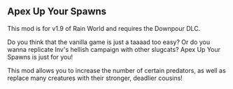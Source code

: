 ## Apex Up Your Spawns

This mod is for v1.9 of Rain World and requires the Downpour DLC.

Do you think that the vanilla game is just a taaaad too easy? Or do you wanna replicate Inv's hellish campaign with other slugcats? Apex Up Your Spawns is just for you!

This mod allows you to increase the number of certain predators, as well as replace many creatures with their stronger, deadlier cousins!
